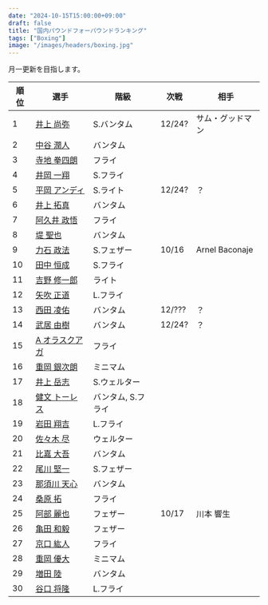 ```yaml
---
date: "2024-10-15T15:00:00+09:00"
draft: false
title: "国内パウンドフォーパウンドランキング"
tags: ["Boxing"]
image: "/images/headers/boxing.jpg"
---
```


月一更新を目指します。

順位|選手|階級|次戦|相手
---|---|---|---|---
1|[井上 尚弥](https://boxrec.com/en/box-pro/628407)|S.バンタム|12/24?|サム・グッドマン
2|[中谷 潤人](https://boxrec.com/en/box-pro/718508)|バンタム||
3|[寺地 拳四朗](https://boxrec.com/en/box-pro/692967)|フライ||
4|[井岡 一翔](https://boxrec.com/en/box-pro/483786)|S.フライ||
5|[平岡 アンディ](https://boxrec.com/en/box-pro/672119)|S.ライト|12/24?|？
6|[井上 拓真](https://boxrec.com/en/box-pro/667667)|バンタム||
7|[阿久井 政悟](https://boxrec.com/en/box-pro/685429)|フライ||
8|[堤 聖也](https://boxrec.com/en/box-pro/829718)|バンタム||
9|[力石 政法](https://boxrec.com/en/box-pro/806436)|S.フェザー|10/16|Arnel Baconaje
10|[田中 恒成](https://boxrec.com/en/box-pro/666339)|S.フライ||
11|[吉野 修一郎](https://boxrec.com/en/box-pro/737760)|ライト||
12|[矢吹 正道](https://boxrec.com/en/box-pro/752510)|L.フライ||
13|[西田 凌佑](https://boxrec.com/en/box-pro/898844)|バンタム|12/???|？
14|[武居 由樹](https://boxrec.com/en/box-pro/990774)|バンタム|12/24?|？
15|[A オラスクアガ](https://boxrec.com/en/box-pro/904246)|フライ||
16|[重岡 銀次朗](https://boxrec.com/en/box-pro/846108)|ミニマム||
17|[井上 岳志](https://boxrec.com/en/box-pro/694941)|S.ウェルター||
18|[健文 トーレス](https://boxrec.com/en/box-pro/233323)|バンタム, S.フライ||
19|[岩田 翔吉](https://boxrec.com/en/box-pro/853769)|L.フライ||
20|[佐々木 尽](https://boxrec.com/en/box-pro/847229)|ウェルター||
21|[比嘉 大吾](https://boxrec.com/en/box-pro/691593)|バンタム||
22|[尾川 堅一](https://boxrec.com/en/box-pro/535757)|S.フェザー||
23|[那須川 天心](https://boxrec.com/en/box-pro/853210)|バンタム||
24|[桑原 拓](https://boxrec.com/en/box-pro/)|フライ||
25|[阿部 麗也](https://boxrec.com/en/box-pro/654234)|フェザー|10/17|川本 響生
26|[亀田 和毅](https://boxrec.com/en/box-pro/)|フェザー||
27|[京口 紘人](https://boxrec.com/en/box-pro/752878)|フライ||
28|[重岡 優大](https://boxrec.com/en/box-pro/)|ミニマム||
29|[増田 陸](https://boxrec.com/en/box-pro/)|バンタム||
30|[谷口 将隆](https://boxrec.com/en/box-pro/747308)|L.フライ||
